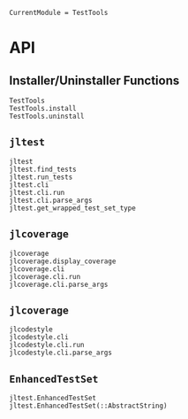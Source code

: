 ```@meta
CurrentModule = TestTools
```

# API

## Installer/Uninstaller Functions

```@docs
TestTools
TestTools.install
TestTools.uninstall
```

## `jltest`

```@docs
jltest
jltest.find_tests
jltest.run_tests
jltest.cli
jltest.cli.run
jltest.cli.parse_args
jltest.get_wrapped_test_set_type
```

## `jlcoverage`

```@docs
jlcoverage
jlcoverage.display_coverage
jlcoverage.cli
jlcoverage.cli.run
jlcoverage.cli.parse_args
```

## `jlcoverage`

```@docs
jlcodestyle
jlcodestyle.cli
jlcodestyle.cli.run
jlcodestyle.cli.parse_args
```

## `EnhancedTestSet`

```@docs
jltest.EnhancedTestSet
jltest.EnhancedTestSet(::AbstractString)
```
